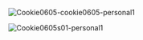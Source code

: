 
![Cookie0605-cookie0605-personal1](https://github.com/user-attachments/assets/8040f4e0-d98c-4ff4-b072-b7d41178b228)


![Cookie0605s01-personal1](https://github.com/user-attachments/assets/cf83878a-ea04-4732-acbb-162c4b42cce4)
